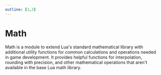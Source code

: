 ```yaml
---
outline: [2,3]
---
```


# Math <BadgeShared/>

Math is a module to extend Lua's standard mathematical library with additional utility functions for common calculations and operations needed in game development. It provides helpful functions for interpolation, rounding with precision, and other mathematical operations that aren't available in the base Lua math library.

<!--@include: ./autodoc/autodoc_shared_functions.md-->